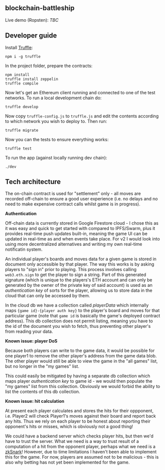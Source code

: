 ## blockchain-battleship

Live demo (Ropsten): _TBC_

## Developer guide

Install [Truffle](https://truffleframework.com/docs/getting_started/installation):

```shell
npm i -g truffle
```

In the project folder, prepare the contracts:

```shell
npm install
truffle install zeppelin
truffle compile
```

Now let's get an Ethereum client running and connected to one of the test networks.
To run a local development chain do:

```
truffle develop
```

Now copy `truffle-config.js` to `truffle.js` and edit the contents according
to which network you wish to deploy to. Then run:

```
truffle migrate
```

Now you can the tests to ensure everything works:

```shell
truffle test
```

To run the app (against locally running dev chain):

```shell
./dev
```

## Tech architecture

The on-chain contract is used for "settlement" only - all moves are recorded off-chain
to ensure a good user experience (i.e. no delays and no need to make expensive
contract calls whilst game is in progress).

**Authentication**

Off-chain data is currently stored in Google Firestore cloud - I chose this
as it was easy and quick to get started with compared to IPFS/Swarm, plus it
provides real-time push updates built-in, meaning the game UI can be updated
in real-time as and when events take place. For v2 I would look into using
more decentralized alternatives and writing my own real-time notificatin system.

An individual
player's boards and moves data for a given game is stored in document only
accessible by that player. The way this works is by asking players to "sign in" prior to playing. This process
involves calling `web3.eth.sign` to get the player to sign a string. Part of this
generated signature (which is unique to the players's ETH account and can only be
generated by the owner of the private key of said account) is used as an
_authentication key_ of sorts for the player, allowing us to store data in the
cloud that can only be accessed by them.

In the cloud db we have a collection called _playerData_ which internally maps
`{game id}-{player auth key}` to the player's board and moves for that
particular game (note that `game id` is basically the game's deployed contract
address). This db collection does not permit listing, meaning you have to the
id of the document you wish to fetch, thus preventing other player's from
reading your data.

**Known issue: player DoS**

Because both players can write to the game data, it would be possible for one
player1 to remove the other player's address from the game data blob. The other
player would still be able to view the game in the "all games" list, but no
longer in the "my games" list.

This could easily be mitigated by having a separate db collection which maps
player _authentication key_ to game id - we would then populate the "my games"
list from this collection. Obviously we would forbid the ability to list the
contents of this db collection.

**Known issue: hit calculation**

At present each player calculates and stores the hits for their oppponent, i.e.
Player2 will check Player1's moves against their board and report back any hits.
Thus we rely on each player to be honest about reporting their opponent's hits
or misses, which is obviously not a good thing!

We could have a backend server which checks player hits, but then we'd have to
trust the server. What we need is a way to trust result of a computation of a
hit from the opponent player, perhaps what we need is a [zkSnark](https://blog.ethereum.org/2016/12/05/zksnarks-in-a-nutshell/)! However,
due to time limitations I haven't been able to implement this for the game. For
now, players are assumed not to be malicious - this is also why betting has not
yet been implemented for the game.
